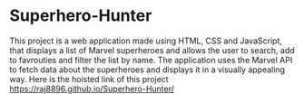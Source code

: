 # Superhero-Hunter
This project is a web application made using HTML, CSS and JavaScript, that displays a list of Marvel superheroes and allows the user to search, add to favrouties and 
filter the list by name. The application uses the Marvel API to fetch data about the superheroes and displays it in a visually appealing way.
Here is the hoisted link of this project  https://raj8896.github.io/Superhero-Hunter/
